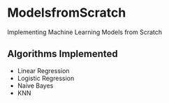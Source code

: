 # ModelsfromScratch
Implementing Machine Learning Models from Scratch

## Algorithms Implemented
- Linear Regression
- Logistic Regression
- Naive Bayes
- KNN

  
